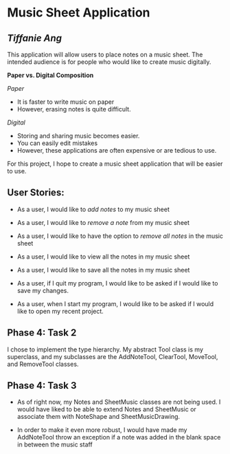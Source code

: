 # Music Sheet Application 

## *Tiffanie Ang*

This application will allow users to place notes on a music sheet. 
The intended audience is for people who would like to create music 
digitally. 

**Paper vs. Digital Composition**

*Paper*
- It is faster to write music on paper
- However, erasing notes is quite difficult.

*Digital*
- Storing and sharing music becomes easier. 
- You can easily edit mistakes 
- However, these applications are often expensive or are tedious to use. 
  
For this project, I hope to create a music sheet application that will be easier to use. 


## User Stories: 

- As a user, I would like to *add notes* to my music sheet
- As a user, I would like to *remove a note* from my music sheet
- As a user, I would like to have the option to *remove all notes* 
  in the music sheet
- As a user, I would like to view all the notes in my music sheet
- As a user, I would like to save all the notes in my music sheet
  

- As a user, if I quit my program, I would like to be asked if I 
  would like to save my changes. 
- As a user, when I start my program, I would like to be asked if 
  I would like to open my recent project.

## Phase 4: Task 2
I chose to implement the type hierarchy. 
My abstract Tool class is my superclass, and my subclasses are the 
AddNoteTool, ClearTool, MoveTool, and RemoveTool classes. 


## Phase 4: Task 3
- As of right now, my Notes and SheetMusic classes are not being used. 
I would have liked to be able to extend Notes and SheetMusic or 
  associate them with NoteShape and SheetMusicDrawing.
    
- In order to make it even more robust, I would have made my AddNoteTool
throw an exception if a note was added in the blank space in between the 
  music staff
  



